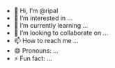- 👋 Hi, I’m @ripal
- 👀 I’m interested in ...
- 🌱 I’m currently learning ...
- 💞️ I’m looking to collaborate on ...
- 📫 How to reach me ...
- 😄 Pronouns: ...
- ⚡ Fun fact: ...

<!---
ripal/ripal is a ✨ special ✨ repository because its `README.md` (this file) appears on your GitHub profile.
You can click the Preview link to take a look at your changes.
--->
